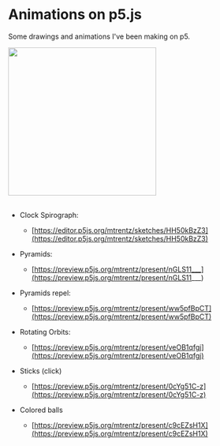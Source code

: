 # Animations on p5.js

Some drawings and animations I've been making on p5.

<img src="https://i.imgur.com/sBRgXEU.gif)" width="300" height="300" />

<br/>
<br/>

- Clock Spirograph:
  - [https://editor.p5js.org/mtrentz/sketches/HH50kBzZ3](https://editor.p5js.org/mtrentz/sketches/HH50kBzZ3)

- Pyramids:
  - [https://preview.p5js.org/mtrentz/present/nGLS11___](https://preview.p5js.org/mtrentz/present/nGLS11___)

- Pyramids repel:
  - [https://preview.p5js.org/mtrentz/present/ww5pfBpCT](https://preview.p5js.org/mtrentz/present/ww5pfBpCT)
  
- Rotating Orbits:
  - [https://preview.p5js.org/mtrentz/present/veOB1qfgj](https://preview.p5js.org/mtrentz/present/veOB1qfgj)

- Sticks (click)
  - [https://preview.p5js.org/mtrentz/present/0cYg51C-z](https://preview.p5js.org/mtrentz/present/0cYg51C-z)

- Colored balls
  - [https://preview.p5js.org/mtrentz/present/c9cEZsH1X](https://preview.p5js.org/mtrentz/present/c9cEZsH1X)



